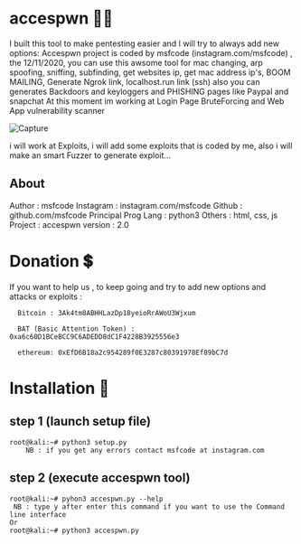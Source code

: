 # accespwn 🐱‍👤
 
   I built this tool to make pentesting easier and I will try to always add new options:
   Accespwn project is coded by msfcode (instagram.com/msfcode) , the 12/11/2020, you can use
   this awsome tool for mac changing, arp spoofing, sniffing, subfinding, get websites ip, get mac address ip's, BOOM MAILING, 
   Generate Ngrok link, localhost.run link (ssh) also you can generates Backdoors and keyloggers and PHISHING pages like Paypal and snapchat
   At this moment im working at Login Page BruteForcing and Web App vulnerability scanner

![Capture](https://user-images.githubusercontent.com/74313566/120079480-7fb98900-c0a3-11eb-8736-822a526c35fd.PNG)

i will work at Exploits, i will add some exploits that is coded by me, also i will make an smart Fuzzer to generate exploit...
## About 
   Author : msfcode
   Instagram : instagram.com/msfcode
   Github : github.com/msfcode
   Principal Prog Lang : python3 
   Others : html, css, js
   Project : accespwn
   version : 2.0
# Donation 💲
If you want to help us , to keep going and try to add new options and attacks or exploits :
   
      Bitcoin : 3Ak4tm8ABHHLazDp18yeioRrAWoU3Wjxum
   
      BAT (Basic Attention Token) : 0xa6c60D1BCeBCC9C6ADEDD8dC1F4228B3925556e3
   
      ethereum: 0xEfD6B18a2c954289f0E3287c80391978Ef89bC7d
   
   
   # Installation 🔶
   ##    step 1 (launch setup file)
    root@kali:~# python3 setup.py
        NB : if you get any errors contact msfcode at instagram.com
        
   ##    step 2 (execute accespwn tool)
    root@kali:~# pyhon3 accespwn.py --help
     NB : type y after enter this command if you want to use the Command line interface
    Or 
    root@kali:~# python3 accespwn.py
   
       
